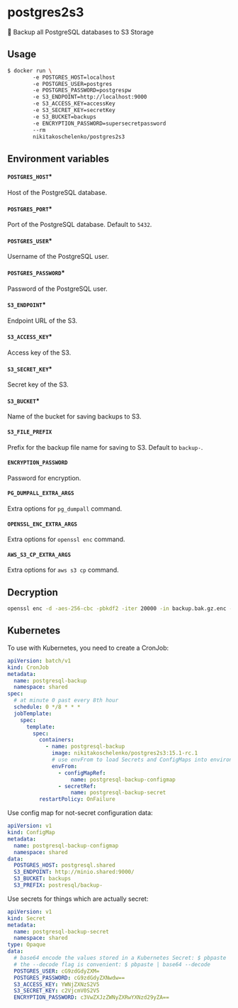 # postgres2s3
💾 Backup all PostgreSQL databases to S3 Storage

## Usage
```bash
$ docker run \ 
        -e POSTGRES_HOST=localhost
        -e POSTGRES_USER=postgres
        -e POSTGRES_PASSWORD=postgrespw
        -e S3_ENDPOINT=http://localhost:9000
        -e S3_ACCESS_KEY=accessKey
        -e S3_SECRET_KEY=secretKey
        -e S3_BUCKET=backups
        -e ENCRYPTION_PASSWORD=supersecretpassword
        --rm
        nikitakoschelenko/postgres2s3
```

## Environment variables
#### `POSTGRES_HOST`*
Host of the PostgreSQL database.

#### `POSTGRES_PORT`*
Port of the PostgreSQL database. Default to `5432`.

#### `POSTGRES_USER`*
Username of the PostgreSQL user.

#### `POSTGRES_PASSWORD`*
Password of the PostgreSQL user.

#### `S3_ENDPOINT`*
Endpoint URL of the S3.

#### `S3_ACCESS_KEY`*
Access key of the S3.

#### `S3_SECRET_KEY`*
Secret key of the S3.

#### `S3_BUCKET`*
Name of the bucket for saving backups to S3.

#### `S3_FILE_PREFIX`
Prefix for the backup file name for saving to S3. Default to `backup-`.

#### `ENCRYPTION_PASSWORD`
Password for encryption.

#### `PG_DUMPALL_EXTRA_ARGS`
Extra options for `pg_dumpall` command.

#### `OPENSSL_ENC_EXTRA_ARGS`
Extra options for `openssl enc` command.

#### `AWS_S3_CP_EXTRA_ARGS`
Extra options for `aws s3 cp` command.

## Decryption
```bash
openssl enc -d -aes-256-cbc -pbkdf2 -iter 20000 -in backup.bak.gz.enc -out backup.bak.gz
```

## Kubernetes
To use with Kubernetes, you need to create a CronJob:
```yaml
apiVersion: batch/v1
kind: CronJob
metadata:
  name: postgresql-backup
  namespace: shared
spec:
  # at minute 0 past every 8th hour
  schedule: 0 */8 * * *
  jobTemplate:
    spec:
      template:
        spec:
          containers:
            - name: postgresql-backup
              image: nikitakoschelenko/postgres2s3:15.1-rc.1
              # use envFrom to load Secrets and ConfigMaps into environment variables
              envFrom:
                - configMapRef:
                    name: postgresql-backup-configmap
                - secretRef:
                    name: postgresql-backup-secret
          restartPolicy: OnFailure
```

Use config map for not-secret configuration data:
```yaml
apiVersion: v1
kind: ConfigMap
metadata:
  name: postgresql-backup-configmap
  namespace: shared
data:
  POSTGRES_HOST: postgresql.shared
  S3_ENDPOINT: http://minio.shared:9000/
  S3_BUCKET: backups
  S3_PREFIX: postresql/backup-
```

Use secrets for things which are actually secret:
```yaml
apiVersion: v1
kind: Secret
metadata:
  name: postgresql-backup-secret
  namespace: shared
type: Opaque
data:
  # base64 encode the values stored in a Kubernetes Secret: $ pbpaste | base64 | pbcopy
  # the --decode flag is convenient: $ pbpaste | base64 --decode
  POSTGRES_USER: cG9zdGdyZXM=
  POSTGRES_PASSWORD: cG9zdGdyZXNwdw==
  S3_ACCESS_KEY: YWNjZXNzS2V5
  S3_SECRET_KEY: c2VjcmV0S2V5
  ENCRYPTION_PASSWORD: c3VwZXJzZWNyZXRwYXNzd29yZA==
```
